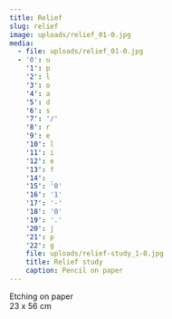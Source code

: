 ```yaml
---
title: Relief
slug: relief
image: uploads/relief_01-0.jpg
media:
  - file: uploads/relief_01-0.jpg
  - '0': u
    '1': p
    '2': l
    '3': o
    '4': a
    '5': d
    '6': s
    '7': '/'
    '8': r
    '9': e
    '10': l
    '11': i
    '12': e
    '13': f
    '14': _
    '15': '0'
    '16': '1'
    '17': '-'
    '18': '0'
    '19': '.'
    '20': j
    '21': p
    '22': g
    file: uploads/relief-study_1-0.jpg
    title: Relief study
    caption: Pencil on paper
---
```


Etching on paper  
23 x 56 cm
